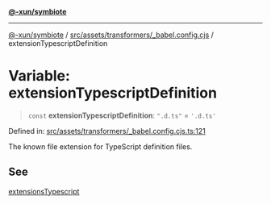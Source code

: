 [**@-xun/symbiote**](../../../../../README.md)

***

[@-xun/symbiote](../../../../../README.md) / [src/assets/transformers/\_babel.config.cjs](../README.md) / extensionTypescriptDefinition

# Variable: extensionTypescriptDefinition

> `const` **extensionTypescriptDefinition**: `".d.ts"` = `'.d.ts'`

Defined in: [src/assets/transformers/\_babel.config.cjs.ts:121](https://github.com/Xunnamius/symbiote/blob/fcdd2ab0b85b01d184680d7337de52754feba693/src/assets/transformers/_babel.config.cjs.ts#L121)

The known file extension for TypeScript definition files.

## See

[extensionsTypescript](extensionsTypescript.md)
